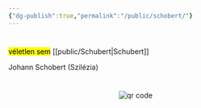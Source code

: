 ```yaml
---
{"dg-publish":true,"permalink":"/public/schobert/"}
---
```


#

<mark>véletlen sem</mark> [[public/Schubert\|Schubert]]

Johann Schobert (Szilézia)



#
<p style="text-align: center;"><img src="https://chart.googleapis.com/chart?cht=qr&chl=https://notes.andrasdenes.com/schobert&chs=180x180&choe=UTF-8&chld=L|2" alt="qr code"></p>

